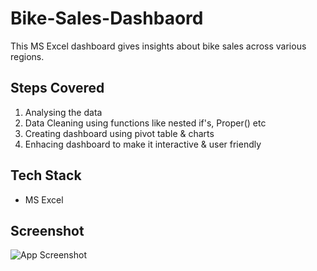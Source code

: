 # Bike-Sales-Dashbaord

This MS Excel dashboard gives insights about bike sales across various regions.

## Steps Covered

1. Analysing the data
2. Data Cleaning using functions like nested if's, Proper() etc 
3. Creating dashboard using pivot table & charts
4. Enhacing dashboard to make it interactive & user friendly


## Tech Stack

- MS Excel


## Screenshot

![App Screenshot](https://drive.google.com/uc?export=view&id=1dCyLyUSXwloqbKFvrrBvuRiF4aHo9-5x)
